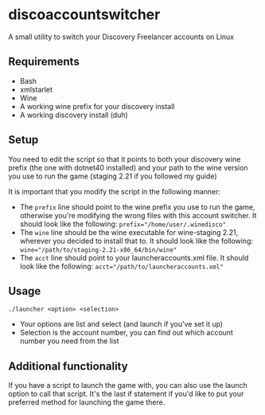# discoaccountswitcher
A small utility to switch your Discovery Freelancer accounts on Linux


## Requirements

- Bash
- xmlstarlet
- Wine
- A working wine prefix for your discovery install
- A working discovery install (duh)

## Setup

You need to edit the script so that it points to both your discovery wine prefix (the one with dotnet40 installed) and your path to the wine version you use to run the game (staging 2.21 if you followed my guide)

It is important that you modify the script in the following manner:

- The `prefix` line should point to the wine prefix you use to run the game, otherwise you're modifying the wrong files with this account switcher. It should look like the following:
`prefix="/home/user/.winedisco"`
- The `wine` line should be the wine executable for wine-staging 2.21, wherever you decided to install that to. It should look like the following:
`wine="/path/to/staging-2.21-x86_64/bin/wine"`
- The `acct` line should point to your launcheraccounts.xml file. It should look like the following:
`acct="/path/to/launcheraccounts.xml"`

## Usage

`./launcher <option> <selection>`

- Your options are list and select (and launch if you've set it up)
- Selection is the account number, you can find out which account number you need from the list

## Additional functionality

If you have a script to launch the game with, you can also use the launch option to call that script. It's the last if statement if you'd like to put your preferred method for launching the game there.
